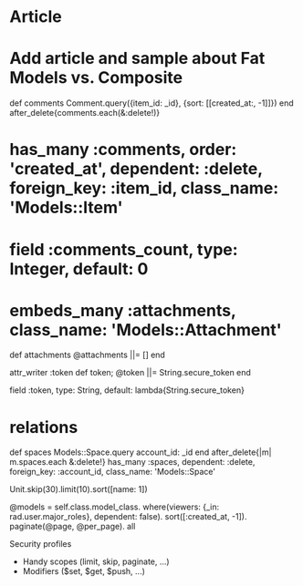# Article
  # Add article and sample about Fat Models vs. Composite


  def comments
    Comment.query({item_id: _id}, {sort: [[created_at:, -1]]})
  end
  after_delete{comments.each(&:delete!)}

  # has_many :comments, order: 'created_at', dependent: :delete, foreign_key: :item_id, class_name: 'Models::Item'
  # field :comments_count, type: Integer, default: 0


  # embeds_many :attachments, class_name: 'Models::Attachment'

  def attachments
    @attachments ||= []
  end


  attr_writer :token
  def token; @token ||= String.secure_token end

  field :token,      type: String, default: lambda{String.secure_token}


  # relations
  def spaces
    Models::Space.query account_id: _id
  end
  after_delete{|m| m.spaces.each &:delete!}
  has_many :spaces, dependent: :delete, foreign_key: :account_id, class_name: 'Models::Space'



  Unit.skip(30).limit(10).sort([name: 1])



  @models = self.class.model_class.
    where(viewers: {_in: rad.user.major_roles}, dependent: false).
    sort([:created_at, -1]).
    paginate(@page, @per_page).
    all

  Security profiles

- Handy scopes (limit, skip, paginate, ...)
- Modifiers ($set, $get, $push, ...)
